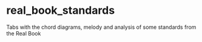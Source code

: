 # real_book_standards
Tabs with the chord diagrams, melody and analysis of some standards from the Real Book

